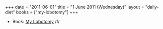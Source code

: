 +++
date = "2011-06-01"
title = "1 June 2011 (Wednesday)"
layout = "daily-diet"
books = ["my-lobotomy"]
+++

<ul>
<li class="entry Book">Book: <a href="/books/my-lobotomy">My Lobotomy</a> /f/</li>
</ul>